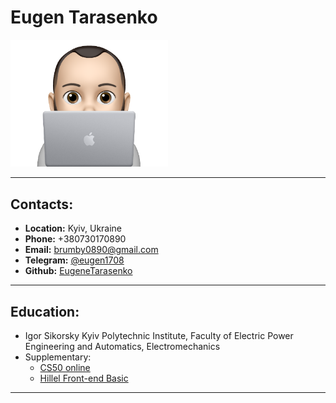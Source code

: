 # Eugen Tarasenko

<img src="photo.png"  width="50%">

---

## Contacts:

- **Location:** Kyiv, Ukraine
- **Phone:** +380730170890
- **Email:** brumby0890@gmail.com
- **Telegram:** [@eugen1708](https://t.me/eugen1708)
- **Github:** [EugeneTarasenko](https://github.com/EugeneTarasenko)

---

## Education:

- Igor Sikorsky Kyiv Polytechnic Institute, Faculty of Electric Power Engineering and Automatics, Electromechanics
- Supplementary:
  - [CS50 online](https://pll.harvard.edu/course/cs50-introduction-computer-science?delta=0)
  - [Hillel Front-end Basic](https://ithillel.ua/courses/front-end-basic)

---
